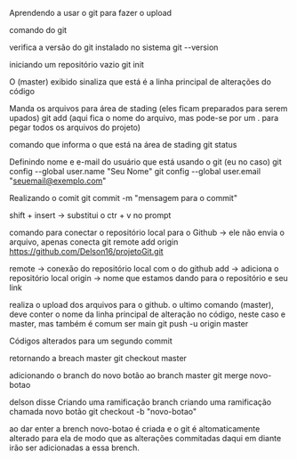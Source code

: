 Aprendendo a usar o git para fazer o upload

comando do git

verifica a versão do git instalado no sistema
git --version 

iniciando um repositório vazio
git init

O (master) exibido sinaliza que está é a linha principal de alterações do código 

Manda os arquivos para área de stading (eles ficam preparados para serem upados)
git add (aqui fica o nome do arquivo, mas pode-se por um . para pegar todos os arquivos do projeto)

comando que informa o que está na área de stading
git status

Definindo nome e e-mail do usuário que está usando o git (eu no caso)
git config --global user.name "Seu Nome"
git config --global user.email "seuemail@exemplo.com"

Realizando o comit
git commit -m "mensagem para o commit"

shift +  insert -> substitui o ctr + v no prompt

comando para conectar o repositório local para o Github -> ele não envia o arquivo, apenas conecta
git remote add origin https://github.com/Delson16/projetoGit.git

remote -> conexão do repositório local com o do github
add -> adiciona o repositório local
origin -> nome que estamos dando para o repositório e seu link

realiza o upload dos arquivos para o github. o ultimo comando (master), deve conter o nome da linha principal de alteração no código, neste caso e master, mas também é comum ser main
git push -u origin master 

Códigos alterados para um segundo commit

retornando a breach master
git  checkout master 

adicionando o branch do novo botão ao branch master
git merge novo-botao

delson disse 
Criando uma ramificação branch
criando uma ramificação chamada novo botão
git checkout -b "novo-botao"

ao dar enter a brench novo-botao é criada e o git é altomaticamente alterado para ela de modo que as alterações commitadas daqui em diante irão ser adicionadas a essa brench.













